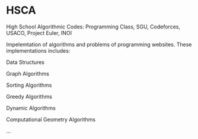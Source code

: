 # HSCA
High School Algorithmic Codes: Programming Class, SGU, Codeforces, USACO, Project Euler, INOI



Impelemtation of algorithms and problems of programming websites.
These implementations includes:


Data Structures

Graph Algorithms

Sorting Algorithms

Greedy Algorithms

Dynamic Algorithms

Computational Geometry Algorithms

...
